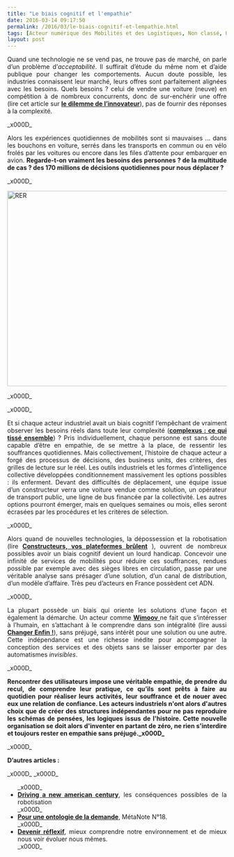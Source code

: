 ```yaml
---
title: "Le biais cognitif et l'empathie"
date: 2016-03-14 09:17:50
permalink: /2016/03/le-biais-cognitif-et-lempathie.html
tags: [Acteur numérique des Mobilités et des Logistiques, Non classé, Usager Client Citoyen Multitude]
layout: post
---
```


<p style="text-align: justify">Quand une technologie ne se vend pas, ne trouve pas de marché, on parle d’un problème d’<em>acceptabilité</em>. Il suffirait d’étude du même nom et d’aide publique pour changer les comportements. Aucun doute possible, les industries connaissent leur marché, leurs offres sont parfaitement alignées avec les besoins. Quels besoins ? celui de vendre une voiture (neuve) en compétition à de nombreux concurrents, donc de sur-enchérir une offre (lire cet article sur <strong><a href="http://transportsdufutur.ademe.fr/2014/09/toyota-versus-google.html" target="_blank">le dilemme de l’innovateur</a></strong>), pas de fournir des réponses à la complexité.</p>_x000D_
<p style="text-align: justify">Alors les expériences quotidiennes de mobilités sont si mauvaises ... dans les bouchons en voiture, serrés dans les transports en commun ou en vélo frolés par les voitures ou encore dans les files d’attente pour embarquer en avion. <strong>Regarde-t-on vraiment les besoins des personnes ? de la multitude de cas ? des 170 millions de décisions quotidiennes pour nous déplacer ?</strong></p>_x000D_
<p style="text-align: justify"><a href="http://transportsdufutur.ademe.fr/wp-content/uploads/sites/6/2016/03/RER.jpg"><img class="aligncenter wp-image-4157 size-full" src="http://transportsdufutur.ademe.fr/wp-content/uploads/sites/6/2016/03/RER.jpg" alt="RER" width="1200" height="449" /></a></p>_x000D_
<p style="text-align: justify"><!--more--></p>_x000D_
<p style="text-align: justify">Et si chaque acteur industriel avait un biais cognitif l’empêchant de vraiment observer les besoins réels dans toute leur complexité (<a href="http://transportsdufutur.ademe.fr/2011/04/metanote-tdf-11-transports-mobilites-introduction-a-la-pensee-complexe.html" target="_blank"><strong>complexus : ce qui tissé ensemble</strong></a>) ? Pris individuellement, chaque personne est sans doute capable d’être en empathie, de se mettre à la place, de ressentir les souffrances quotidiennes. Mais collectivement, l’histoire de chaque acteur a forgé des processus de décisions, des business units, des critères, des grilles de lecture sur le réel. Les outils industriels et les formes d’intelligence collective développées conditionnement massivement les options possibles : ils enferment. Devant des difficultés de déplacement, une équipe issue d’un constructeur verra une voiture vendue comme solution, un opérateur de transport public, une ligne de bus financée par la collectivité. Les autres options pourront émerger, mais en quelques semaines ou mois, elles seront écrasées par les procédures et les critères de sélection.</p>_x000D_
<p style="text-align: justify">Alors quand de nouvelles technologies, la dépossession et la robotisation (lire <a href="http://transportsdufutur.ademe.fr/2016/02/constructeurs-vos-plateformes-brulent.html" target="_blank"><b>Constructeurs, vos plateformes brûlent</b></a> ), ouvrent de nombreux possibles avoir un biais cognitif devient un lourd handicap. Concevoir une infinité de services de mobilités pour réduire ces souffrances, rendues possible par exemple avec des sièges libres en circulation, passe par une véritable analyse sans présager d’une solution, d’un canal de distribution, d’un modèle d’affaire. Très peu d’acteurs en France possèdent cet ADN.</p>_x000D_
<p style="text-align: justify">La plupart possède un biais qui oriente les solutions d’une façon et également la démarche. Un acteur comme <a href="http://www.wimoov.org/" target="_blank"><strong>Wimoov</strong> </a>ne fait que s’intéresser à l’humain, en s’attachant à le comprendre dans son intégralité (lire aussi <a href="http://transportsdufutur.ademe.fr/2014/12/changer-de-mobilite.html" target="_blank"><b>Changer Enfin !</b></a>), sans préjugé, sans intérêt pour une solution ou une autre. Cette indépendance est une richesse inédite pour accompagner la conception des services et des objets sans se laisser emporter par des automatismes <i>invisibles</i>.</p>_x000D_
<p style="text-align: justify"><strong>Rencontrer des utilisateurs impose une véritable empathie, de prendre du recul, de comprendre leur pratique, ce qu’ils sont prêts à faire au quotidien pour réaliser leurs activités, leur souffrance et de nouer avec eux une relation de confiance. Les acteurs industriels n'ont alors d'autres choix que de créer des structures indépendantes pour ne pas reproduire les schémas de pensées, les logiques issus de l'histoire. Cette nouvelle organisation se doit alors d'inventer en partant de zéro, ne rien s'interdire et toujours rester en empathie sans préjugé._x000D_
</strong></p>_x000D_
<p style="text-align: justify"><strong>D’autres articles :</strong></p>_x000D_
_x000D_
<ul>_x000D_
	<li style="text-align: justify"><a href="http://techcrunch.com/2016/03/12/driving-the-new-american-century/" target="_blank"><b>Driving a new american century</b></a>, les conséquences possibles de la robotisation</li>_x000D_
	<li style="text-align: justify"><a href="http://transportsdufutur.ademe.fr/2013/10/metanote-18-pour-une-ontologie-de-la-demandes-de-transport.html" target="_blank"><b>Pour une ontologie de la demande</b></a>, MétaNote N°18.</li>_x000D_
	<li style="text-align: justify"><a href="http://transportsdufutur.ademe.fr/2014/03/devenir-reflexif.html#more-84" target="_blank"><strong>Devenir réflexif</strong></a>, mieux comprendre notre environnement et de mieux nous voir évoluer nous mêmes.</li>_x000D_
</ul>
